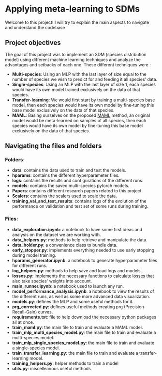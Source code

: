 # Applying meta-learning to SDMs

Welcome to this project! I will try to explain the main aspects to navigate and understand the codebase

## Project objectives

The goal of this project was to implement an SDM (species distribution model) using different machine learning techniques and analyze the advantages and setbacks of each one. These different techniques were :
- **Multi-species**: Using an MLP with the last layer of size equal to the number of species we wish to predict for and feeding it all species' data.
- **Single-species**: Using an MLP with the last layer of size 1, each species would have its own model trained exclusively on the data of that species.
- **Transfer-learning**: We would first start by training a multi-species base model, then each species would have its own model by fine-tuning this base model exclusively on the data of that species.
- **MAML**: Basing ourselves on the proposed [MAML](https://arxiv.org/abs/1703.03400) method, an original model would be meta-learned on samples of all species, then each species would have its own model by fine-tuning this base model exclusively on the data of that species. 

## Navigating the files and folders
### Folders:
- **data**: contains the data used to train and test the models.
- **hparams**: contains the different hyperparameter files.
- **logs**: contains the results and configurations of the different runs.
- **models**: contains the saved multi-species pytorch models.
- **Papers**: contains different research papers related to this project
- **Scalers**: contains the scalers used to scale the data.
- **training_val_and_test_results**: contains logs of the evolution of the performance on validation and test set of some runs during training.

### Files:
- **data_exploration.ipynb**: a notebook to have some first ideas and analysis on the dataset we are working with.
- **data_helpers.py**: methods to help retrieve and manipulate the data.
- **data_holder.py**: a convenience class to bundle data.
- **early_stopper.py**: implements everything needed to use early stopping during model training.
- **hparams_generator.ipynb**: a notebook to generate hyperparameter files for different runs.
- **log_helpers.py**: methods to help save and load logs and models.
-  **losses.py**: implements the necessary functions to calculate losses that also take species' weights into account.
-  **main_runner.ipynb**: a notebook used to launch any run.
-  **model_performance_analysis.ipynb**: a notebook to view the results of the different runs, as well as some more advanced data visualization.
-  **models.py**: defines the MLP and some useful methods for it.
-  **prg_corrected.py**: defines useful methods creating prg (Precision-Recall-Gain) curves.
-  **requirements.txt**: file to help download the necessary python packages all at once.
-  **train_maml.py**: the main file to train and evaluate a MAML model.
-  **train_mlp_multi_species_model.py**: the main file to train and evaluate a multi-species model.
-  **train_mlp_single_species_model.py**: the main file to train and evaluate a single-species model.
-  **train_transfer_learning.py**: the main file to train and evaluate a transfer-learning model.
-  **training_helpers.py**: helper methods to train a model
-  **utils.py**: miscelleanous useful methods